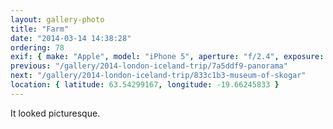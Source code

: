 ```yaml
---
layout: gallery-photo
title: "Farm"
date: "2014-03-14 14:38:28"
ordering: 78
exif: { make: "Apple", model: "iPhone 5", aperture: "f/2.4", exposure: "1/1290" }
previous: "/gallery/2014-london-iceland-trip/7a5ddf9-panorama"
next: "/gallery/2014-london-iceland-trip/833c1b3-museum-of-skogar"
location: { latitude: 63.54299167, longitude: -19.66245833 }
---
```


It looked picturesque.
